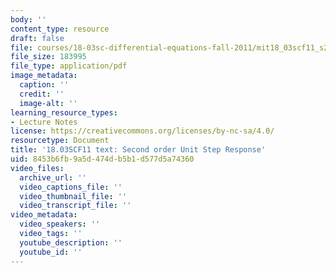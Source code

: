 ```yaml
---
body: ''
content_type: resource
draft: false
file: courses/18-03sc-differential-equations-fall-2011/mit18_03scf11_s25_6text.pdf
file_size: 183995
file_type: application/pdf
image_metadata:
  caption: ''
  credit: ''
  image-alt: ''
learning_resource_types:
- Lecture Notes
license: https://creativecommons.org/licenses/by-nc-sa/4.0/
resourcetype: Document
title: '18.03SCF11 text: Second order Unit Step Response'
uid: 8453b6fb-9a5d-474d-b5b1-d577d5a74360
video_files:
  archive_url: ''
  video_captions_file: ''
  video_thumbnail_file: ''
  video_transcript_file: ''
video_metadata:
  video_speakers: ''
  video_tags: ''
  youtube_description: ''
  youtube_id: ''
---
```

